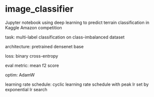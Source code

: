 # image_classifier
Jupyter notebook using deep learning to predict terrain classification in Kaggle Amazon competition

task: multi-label classification on class-imbalanced dataset

architecture: pretrained densenet base

loss: binary cross-entropy

eval metric: mean f2 score

optim: AdamW

learning rate schedule: cyclic learning rate schedule with peak lr set by exponential lr search 
